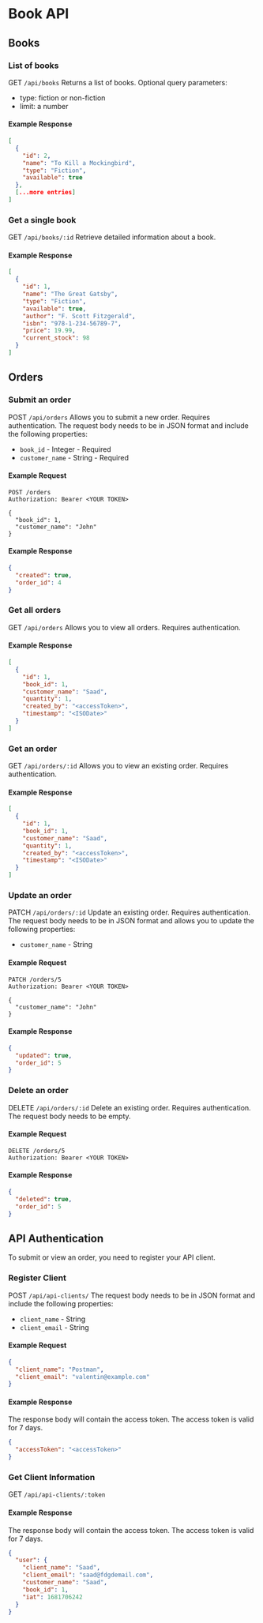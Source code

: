 # Book API #

## Books

### List of books ###

GET `/api/books`
Returns a list of books.
Optional query parameters:
- type: fiction or non-fiction
- limit: a number

#### Example Response ####
```json
[
  {
    "id": 2,
    "name": "To Kill a Mockingbird",
    "type": "Fiction",
    "available": true
  },
  [...more entries]
]
```

### Get a single book ###

GET `/api/books/:id`
Retrieve detailed information about a book.

#### Example Response ####
```json
[
  {
    "id": 1,
    "name": "The Great Gatsby",
    "type": "Fiction",
    "available": true,
    "author": "F. Scott Fitzgerald",
    "isbn": "978-1-234-56789-7",
    "price": 19.99,
    "current_stock": 98
  }
]
```

## Orders

### Submit an order ###

POST `/api/orders`
Allows you to submit a new order. Requires authentication.
The request body needs to be in JSON format and include the following properties:

 - `book_id` - Integer - Required
 - `customer_name` - String - Required

#### Example Request ####
```
POST /orders
Authorization: Bearer <YOUR TOKEN>

{
  "book_id": 1,
  "customer_name": "John"
}
```

#### Example Response ####
```json
{
  "created": true,
  "order_id": 4
}
```

### Get all orders ###

GET `/api/orders`
Allows you to view all orders. Requires authentication.

#### Example Response ####

```json
[
  {
    "id": 1,
    "book_id": 1,
    "customer_name": "Saad",
    "quantity": 1,
    "created_by": "<accessToken>",
    "timestamp": "<ISODate>"
  }
]
```

### Get an order ###

GET `/api/orders/:id`
Allows you to view an existing order. Requires authentication.

#### Example Response ####

```json
[
  {
    "id": 1,
    "book_id": 1,
    "customer_name": "Saad",
    "quantity": 1,
    "created_by": "<accessToken>",
    "timestamp": "<ISODate>"
  }
]
```

### Update an order ###

PATCH `/api/orders/:id`
Update an existing order. Requires authentication.
The request body needs to be in JSON format and allows you to update the following properties:

 - `customer_name` - String

#### Example Request ####
```
PATCH /orders/5
Authorization: Bearer <YOUR TOKEN>

{
  "customer_name": "John"
}
```

#### Example Response ####
```json
{
  "updated": true,
  "order_id": 5
}
```

### Delete an order ###

DELETE `/api/orders/:id`
Delete an existing order. Requires authentication.
The request body needs to be empty.

#### Example Request ####
```
DELETE /orders/5
Authorization: Bearer <YOUR TOKEN>
```

#### Example Response ####
```json
{
  "deleted": true,
  "order_id": 5
}
```

## API Authentication ##

To submit or view an order, you need to register your API client.

### Register Client ###

POST `/api/api-clients/`
The request body needs to be in JSON format and include the following properties:

 - `client_name` - String
 - `client_email` - String

#### Example Request ####
```json
{
  "client_name": "Postman",
  "client_email": "valentin@example.com"
}
```

#### Example Response ####
The response body will contain the access token. The access token is valid for 7 days.
```json
{
  "accessToken": "<accessToken>"
}
```

### Get Client Information ###

GET `/api/api-clients/:token`

#### Example Response ####
The response body will contain the access token. The access token is valid for 7 days.
```json
{
  "user": {
    "client_name": "Saad",
    "client_email": "saad@fdgdemail.com",
    "customer_name": "Saad",
    "book_id": 1,
    "iat": 1681706242
  }
}
```
